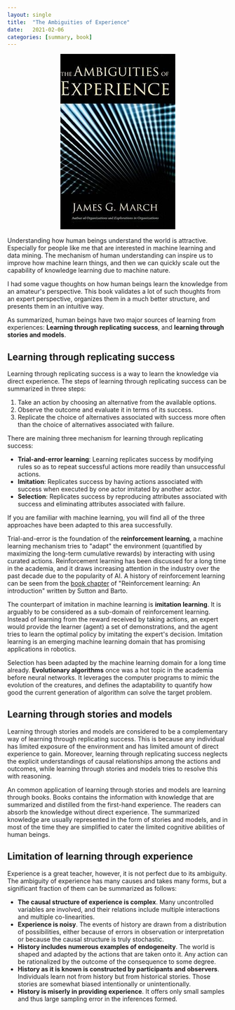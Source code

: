 ```yaml
---
layout: single
title:  "The Ambiguities of Experience"
date:   2021-02-06
categories: [summary, book]
---
```


<p align="center">
    <img src="/assets/images/2021-02-06-the-ambiguities-of-experience/the-ambiguities-of-experience.jpg" alt="drawing"/>
</p>

Understanding how human beings understand the world is attractive. Especially for people like me that are interested in machine learning and data mining. The mechanism of human understanding can inspire us to improve how machine learn things, and then we can quickly scale out the capability of knowledge learning due to machine nature.

I had some vague thoughts on how human beings learn the knowledge from an amateur's perspective. This book validates a lot of such thoughts from an expert perspective, organizes them in a much better structure, and presents them in an intuitive way.

As summarized, human beings have two major sources of learning from experiences: **Learning through replicating success**, and **learning through stories and models**.

## Learning through replicating success
Learning through replicating success is a way to learn the knowledge via direct experience. The steps of learning through replicating success can be summarized in three steps:
1. Take an action by choosing an alternative from the available options.
2. Observe the outcome and evaluate it in terms of its success.
3. Replicate the choice of alternatives associated with success more often than the choice of alternatives associated with failure.

There are maining three mechanism for learning through replicating success:
* **Trial-and-error learning**: Learning replicates success by modifying rules so as to repeat successful actions more readily than unsuccessful actions.
* **Imitation**: Replicates success by having actions associated with success when executed by one actor imitated by another actor.
* **Selection**: Replicates success by reproducing attributes associated with success and eliminating attributes associated with failure.

If you are familiar with machine learning, you will find all of the three approaches have been adapted to this area successfully. 

Trial-and-error is the foundation of the **reinforcement learning**, a machine learning mechanism tries to "adapt" the environment (quantified by maximizing the long-term cumulative rewards) by interacting with using curated actions. Reinforcement learning has been discussed for a long time in the academia, and it draws increasing attention in the industry over the past decade due to the popularity of AI. A history of reinforcement learning can be seen from the [book chapter](http://incompleteideas.net/book/first/ebook/node12.html) of "Reinforcement learning: An introduction" written by Sutton and Barto.

The counterpart of imitation in machine learning is **imitation learning**. It is arguably to be considered as a sub-domain of reinforcement learning. Instead of learning from the reward received by taking actions, an expert would provide the learner (agent) a set of demonstrations, and the agent tries to learn the optimal policy by imitating the expert's decision. Imitation learning is an emerging machine learning domain that has promising applications in robotics.

Selection has been adapted by the machine learning domain for a long time already. **Evolutionary algorithms** once was a hot topic in the academia before neural networks. It leverages the computer programs to mimic the evolution of the creatures, and defines the adaptability to quantify how good the current generation of algorithm can solve the target problem. 

## Learning through stories and models
Learning through stories and models are considered to be a complementary way of learning through replicating success. This is because any individual has limited exposure of the environment and has limited amount of direct experience to gain. Moreover, learning through replicating success neglects the explicit understandings of causal relationships among the actions and outcomes, while learning through stories and models tries to resolve this with reasoning.

An common application of learning through stories and models are learning through books. Books contains the information with knowledge that are summarized and distilled from the first-hand experience. The readers can absorb the knowledge without direct experience. The summarized knowledge are usually represented in the form of stories and models, and in most of the time they are simplified to cater the limited cognitive abilities of human beings.

## Limitation of learning through experience
Experience is a great teacher, however, it is not perfect due to its ambiguity. The ambiguity of experience has many causes and takes many forms, but a significant fraction of them can be summarized as follows:

* **The causal structure of experience is complex**. Many uncontrolled variables are involved, and their relations include multiple interactions and multiple co-linearities.
* **Experience is noisy**. The events of history are drawn from a distribution of possibilities, either because of errors in observation or interpretation or because the causal structure is truly stochastic.
* **History includes numerous examples of endogeneity**. The world is shaped and adapted by the actions that are taken onto it. Any action can be rationalized by the outcome of the consequence to some degree.
* **History as it is known is constructed by participants and observers**. Individuals learn not from history but from historical stories. Those stories are somewhat biased intentionally or unintentionally.
* **History is miserly in providing experience**. It offers only small samples and thus large sampling error in the inferences formed.